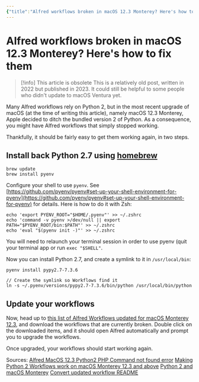 ```yaml
---
{"title":"Alfred workflows broken in macOS 12.3 Monterey? Here's how to fix them","dg-permalink":"fix-alfred-workflows-macos-12-3-monterey","created":"2023-06-06T04:54:17.000Z","updated":"2025-04-18T15:53:21.415+02:00","dg-publish":true,"dg-list-home":true,"project":["[[noobthink.com]]"],"tags":["article"],"permalink":"/fix-alfred-workflows-macos-12-3-monterey/","dgPassFrontmatter":true}
---
```


# Alfred workflows broken in macOS 12.3 Monterey? Here's how to fix them
> [!info] This article is obsolete
> This is a relatively old post, written in 2022 but published in 2023. It could still be helpful to some people who didn't update to macOS Ventura yet.

Many Alfred workflows rely on Python 2, but in the most recent upgrade of macOS (at the time of writing this article), namely macOS 12.3 Monterey, Apple decided to ditch the bundled version 2 of Python. As a consequence, you might have Alfred workflows that simply stopped working.

Thankfully, it should be fairly easy to get them working again, in two steps.

## Install back Python 2.7 using [homebrew](https://brew.sh/)

```shell
brew update
brew install pyenv
```

Configure your shell to use `pyenv`. See [https://github.com/pyenv/pyenv#set-up-your-shell-environment-for-pyenv](https://github.com/pyenv/pyenv#set-up-your-shell-environment-for-pyenv) for details. Here is how to do it with Zsh:

```shell
echo 'export PYENV_ROOT="$HOME/.pyenv"' >> ~/.zshrc
echo 'command -v pyenv >/dev/null || export PATH="$PYENV_ROOT/bin:$PATH"' >> ~/.zshrc
echo 'eval "$(pyenv init -)"' >> ~/.zshrc
```

You will need to relaunch your terminal session in order to use pyenv (quit your terminal app or run `exec "$SHELL"`.

Now you can install Python 2.7, and create a symlink to it in `/usr/local/bin`:

```shell
pyenv install pypy2.7-7.3.6

// Create the symlink so Workflows find it
ln -s ~/.pyenv/versions/pypy2.7-7.3.6/bin/python /usr/local/bin/python
```

## Update your workflows

Now, head up to [this list of Alfred Workflows updated for macOS Monterey 12.3](https://github.com/alfredapp/updated-third-party-python2-workflows), and download the workflows that are currently broken. Double click on the downloaded items, and it should open Alfred automatically and prompt you to upgrade the workflows.

Once upgraded, your workflows should start working again.

Sources:
[Alfred MacOS 12.3 Python2 PHP Command not found error](https://www.alfredforum.com/topic/18128-alfred-macos-123-python2-php-command-not-found-error/)
[Making Python 2 Workflows work on macOS Monterey 12.3 and above](https://www.alfredforum.com/topic/17941-making-python-2-workflows-work-on-macos-monterey-123-and-above/)
[Python 2 and macOS Monterey](https://www.alfredapp.com/help/kb/python-2-monterey/)
[Convert updated workflow README](https://github.com/willemml/alfred-convert#macos-123-and-later)
